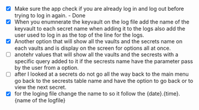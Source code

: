 - [x] Make sure the app check if you are already log in and log out before trying to log in again. - Done 
- [x] When you enumnerate the keyvault on the log file add the name of the keyvault to each secret name when adding it to the logs also add the user used to log in as the top of the line for the logs.
- [x] Another option that will show all the vaults and the secrets name on each vaults and is display on the screen for options all at once. 
- [ ] anotehr values that will show all the vaults and the secrests with a specific query added to it if the secrests name have the parameter pass by the user from a option. 
- [ ] after I looked at a secrets do not go all the way back to the main menu go back to the secrests table name and have the option to go back or to view the next secret. 
- [x] for the loging file change the name to so it follow the {date}.{time}.{name of the logfile}